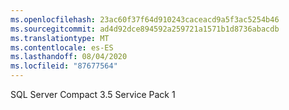 ```yaml
---
ms.openlocfilehash: 23ac60f37f64d910243caceacd9a5f3ac5254b46
ms.sourcegitcommit: ad4d92dce894592a259721a1571b1d8736abacdb
ms.translationtype: MT
ms.contentlocale: es-ES
ms.lasthandoff: 08/04/2020
ms.locfileid: "87677564"
---
```

SQL Server Compact 3.5 Service Pack 1
